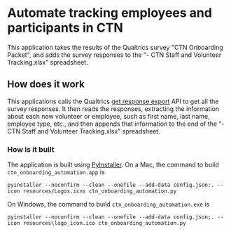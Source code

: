 # Automate tracking employees and participants in CTN

This application takes the results of the Qualtrics survey "CTN Onboarding Packet",
and adds the survey responses to the "- CTN Staff and Volunteer Tracking.xlsx" spreadsheet.

## How does it work

This applications calls the Qualtrics [get response export](https://api.qualtrics.com/instructions/reference/responseImportsExports.json/paths/~1surveys~1%7BsurveyId%7D~1export-responses/post) API to get
all the survey responses. It then reads the responses, extracting the information about
each new volunteer or employee, such as first name, last name, employee type, etc., and
then appends that information to the end of the "- CTN Staff and Volunteer Tracking.xlsx" spreadsheet.

### How is it built

The application is built using [PyInstaller](http://www.pyinstaller.org/).
On a Mac, the command to build `ctn_onboarding_automation.app` is
```
pyinstaller --noconfirm --clean --onefile --add-data config.json:. --icon resources/Logos.icns ctn_onboarding_automation.py
```

On Windows, the command to build `ctn_onboarding_automation.exe` is
```
pyinstaller --noconfirm --clean --onefile --add-data config.json;. --icon resources\logo_icon.ico ctn_onboarding_automation.py
```
